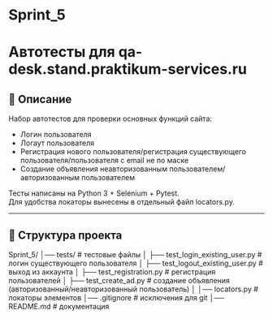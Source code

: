 # Sprint_5
# Автотесты для qa-desk.stand.praktikum-services.ru

## 📌 Описание
Набор автотестов для проверки основных функций сайта:
- Логин пользователя  
- Логаут пользователя 
- Регистрация нового пользователя/регистрация существующего пользователя/пользователя с email не по маске 
- Создание объявления неавторизованным пользователем/авторизованным пользователем  

Тесты написаны на Python 3 + Selenium + Pytest.  
Для удобства локаторы вынесены в отдельный файл locators.py.  

---

## 📂 Структура проекта
Sprint_5/
│── tests/                                     # тестовые файлы
│   ├── test_login_existing_user.py            # логин существующего пользователя
│   ├── test_logout_existing_user.py           # выход из аккаунта
│   ├── test_registration.py                   # регистрация пользователей
│   ├── test_create_ad.py                      # создание объявления (авторизованный/неавторизованный пользователь)
│
│── locators.py                           # локаторы элементов
│── .gitignore                            # исключения для git
│── README.md                             # документация
